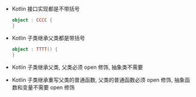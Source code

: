 - Kotlin 接口实现都是不带括号
  
  ```kotlin
  object : CCCC {
  }
  ```

- Kotlin 子类继承父类都是带括号
  
  ```kotlin
  object : TTTT() {
  }
  ```

- Kotlin 子类继承父类, 父类必须 open 修饰, 抽象类不需要

- Kotlin 子类继承重写父类的普通函数, 父类的普通函数必须 open 修饰, 抽象函数和变量不需要 open 修饰
